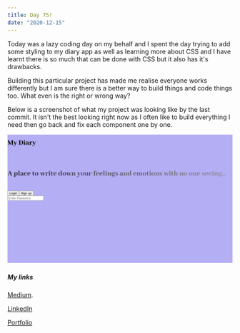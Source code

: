 ```yaml
---
title: Day 75!
date: "2020-12-15"
---
```



Today was a lazy coding day on my behalf and I spent the day trying to add some styling to my diary app as well as learning more about CSS and I have learnt there is so much that can be done with CSS but it also has it's drawbacks.


Building this particular project has made me realise everyone works differently but I am sure there is a better way to build things and code things too. What even is the right or wrong way?


Below is a screenshot of what my project was looking like by the last commit. 
It isn't the best looking right now as I often like to build everything I need then go back and fix each component one by one.


![My Diary App](./mydiary.png)



##### My links 
[Medium](https://medium.com/@kalemajoanna).

[LinkedIn](https://www.linkedin.com/in/joanna-e-kalema-a5a5b4136/)

[Portfolio](https://joannathedeveloper.netlify.app/)



